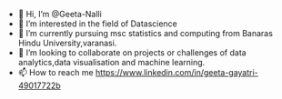 - 👋 Hi, I’m @Geeta-Nalli
- 👀 I’m interested in the field of Datascience
- 🌱 I’m currently pursuing msc statistics and computing from Banaras Hindu University,varanasi.
- 💞️ I’m looking to  collaborate on projects or challenges of data analytics,data visualisation and machine learning.
- 📫 How to reach me https://www.linkedin.com/in/geeta-gayatri-49017722b

<!---
Geeta-Nalli/Geeta-Nalli is a ✨ special ✨ repository because its `README.md` (this file) appears on your GitHub profile.
You can click the Preview link to take a look at your changes.
--->
